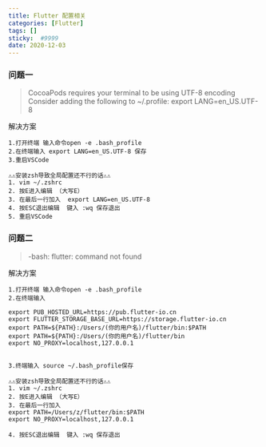 ```yaml
---
title: Flutter 配置相关
categories: [Flutter]
tags: []
sticky:  #9999
date: 2020-12-03
---
```


### 问题一
> CocoaPods requires your terminal to be using UTF-8 encoding 
Consider adding the following to ~/.profile:
export LANG=en_US.UTF-8

解决方案
```
1.打开终端 输入命令open -e .bash_profile
2.在终端输入 export LANG=en_US.UTF-8 保存
3.重启VSCode

⚠️⚠️安装zsh导致全局配置还不行的话⚠️⚠️
1. vim ~/.zshrc
2. 按E进入编辑 （大写E）
3. 在最后一行加入  export LANG=en_US.UTF-8
4. 按ESC退出编辑  键入 :wq 保存退出
5. 重启VSCode

```

### 问题二
> -bash: flutter: command not found

解决方案
```
1.打开终端 输入命令open -e .bash_profile
2.在终端输入 

export PUB_HOSTED_URL=https://pub.flutter-io.cn
export FLUTTER_STORAGE_BASE_URL=https://storage.flutter-io.cn
export PATH=${PATH}:/Users/(你的用户名)/flutter/bin:$PATH
export PATH=${PATH}:/Users/(你的用户名)/flutter/bin
export NO_PROXY=localhost,127.0.0.1


3.终端输入 source ~/.bash_profile保存

⚠️⚠️安装zsh导致全局配置还不行的话⚠️⚠️
1. vim ~/.zshrc
2. 按E进入编辑 （大写E）
3. 在最后一行加入  
export PATH=/Users/z/flutter/bin:$PATH
export NO_PROXY=localhost,127.0.0.1

4. 按ESC退出编辑  键入 :wq 保存退出


```
